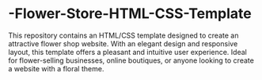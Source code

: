 # -Flower-Store-HTML-CSS-Template
This repository contains an HTML/CSS template designed to create an attractive flower shop website. With an elegant design and responsive layout, this template offers a pleasant and intuitive user experience. Ideal for flower-selling businesses, online boutiques, or anyone looking to create a website with a floral theme.
